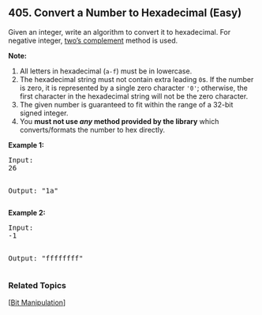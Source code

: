 <!--|This file generated by command(leetcode description); DO NOT EDIT.    |-->
<!--+----------------------------------------------------------------------+-->
<!--|@author    Openset <openset.wang@gmail.com>                           |-->
<!--|@link      https://github.com/openset                                 |-->
<!--|@home      https://github.com/openset/leetcode                        |-->
<!--+----------------------------------------------------------------------+-->

## 405. Convert a Number to Hexadecimal (Easy)

<p>
Given an integer, write an algorithm to convert it to hexadecimal. For negative integer, <a href="https://en.wikipedia.org/wiki/Two%27s_complement" target="_blank">two’s complement</a> method is used.
</p>

<p><b>Note:</b>
<ol>
<li>All letters in hexadecimal (<code>a-f</code>) must be in lowercase.</li>
<li>The hexadecimal string must not contain extra leading <code>0</code>s. If the number is zero, it is represented by a single zero character <code>'0'</code>; otherwise, the first character in the hexadecimal string will not be the zero character.</li>
<li>The given number is guaranteed to fit within the range of a 32-bit signed integer.</li>
<li>You <b>must not use <i>any</i> method provided by the library</b> which converts/formats the number to hex directly.</li>
</ol>
</p>

<p><b>Example 1:</b>
<pre>
Input:
26

Output:
"1a"
</pre>
</p>

<p><b>Example 2:</b>
<pre>
Input:
-1

Output:
"ffffffff"
</pre>
</p>

### Related Topics
[[Bit Manipulation](https://github.com/openset/leetcode/tree/master/tag/bit-manipulation/README.md)]
